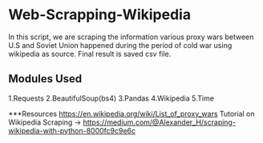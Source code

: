 # Web-Scrapping-Wikipedia
In this script, we are scraping the information various proxy wars between U.S and Soviet Union
happened during the period of cold war using wikipedia as source.
Final result is saved csv file.

## Modules Used
1.Requests
2.BeautifulSoup(bs4)
3.Pandas
4.Wikipedia
5.Time


***Resources 
  https://en.wikipedia.org/wiki/List_of_proxy_wars
  Tutorial on Wikipedia Scraping -> https://medium.com/@Alexander_H/scraping-wikipedia-with-python-8000fc9c9e6c
